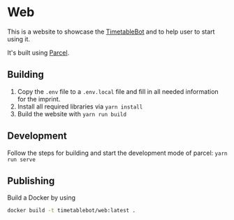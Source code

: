 # Web

This is a website to showcase the [TimetableBot](https://github.com/timetablebot/bot) and to
help user to start using it.

It's built using [Parcel](https://github.com/parcel-bundler/parcel).

## Building

1. Copy the `.env` file to a `.env.local` file and fill in all needed information for the imprint.
2. Install all required libraries via `yarn install`
3. Build the website with `yarn run build`

## Development

Follow the steps for building and start the development mode of parcel: `yarn run serve`

## Publishing

Build a Docker by using
```bash
docker build -t timetablebot/web:latest .
```
